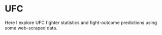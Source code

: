 # UFC

Here I explore UFC fighter statistics and fight-outcome predictions using some web-scraped data.
